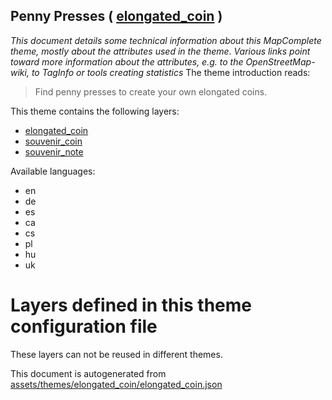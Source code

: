 [//]: # (WARNING: this file is automatically generated. Please find the sources at the bottom and edit those sources)

## Penny Presses ( [elongated_coin](https://mapcomplete.org/elongated_coin) )
_This document details some technical information about this MapComplete theme, mostly about the attributes used in the theme. Various links point toward more information about the attributes, e.g. to the OpenStreetMap-wiki, to TagInfo or tools creating statistics_
The theme introduction reads:

> Find penny presses to create your own elongated coins.

This theme contains the following layers:

 - [elongated_coin](../Layers/elongated_coin.md)
 - [souvenir_coin](../Layers/souvenir_coin.md)
 - [souvenir_note](../Layers/souvenir_note.md)

Available languages:

 - en
 - de
 - es
 - ca
 - cs
 - pl
 - hu
 - uk

# Layers defined in this theme configuration file
These layers can not be reused in different themes.


This document is autogenerated from [assets/themes/elongated_coin/elongated_coin.json](https://github.com/pietervdvn/MapComplete/blob/develop/assets/themes/elongated_coin/elongated_coin.json)
